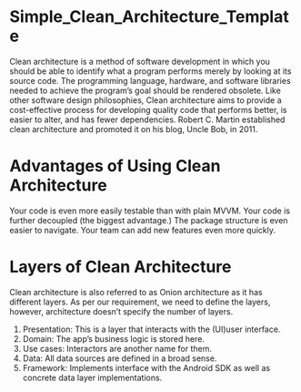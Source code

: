 # Simple_Clean_Architecture_Template

Clean architecture is a method of software development in which you should be able to identify what a program performs merely by looking at its source code. The programming language, hardware, and software libraries needed to achieve the program’s goal should be rendered obsolete. Like other software design philosophies, Clean architecture aims to provide a cost-effective process for developing quality code that performs better, is easier to alter, and has fewer dependencies. Robert C. Martin established clean architecture and promoted it on his blog, Uncle Bob, in 2011.

# Advantages of Using Clean Architecture
Your code is even more easily testable than with plain MVVM. Your code is further decoupled (the biggest advantage.) The package structure is even easier to navigate. Your team can add new features even more quickly.
    
# Layers of Clean Architecture
Clean architecture is also referred to as Onion architecture as it has different layers. As per our requirement, we need to define the layers, however, architecture doesn’t specify the number of layers.
1. Presentation: This is a layer that interacts with the (UI)user interface.
2. Domain: The app’s business logic is stored here.
3. Use cases: Interactors are another name for them.
4. Data: All data sources are defined in a broad sense.
5. Framework: Implements interface with the Android SDK as well as concrete data layer implementations.
